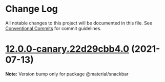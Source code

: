 # Change Log

All notable changes to this project will be documented in this file.
See [Conventional Commits](https://conventionalcommits.org) for commit guidelines.

# [12.0.0-canary.22d29cbb4.0](https://github.com/material-components/material-components-web/compare/v11.0.0...v12.0.0-canary.22d29cbb4.0) (2021-07-13)

**Note:** Version bump only for package @material/snackbar
